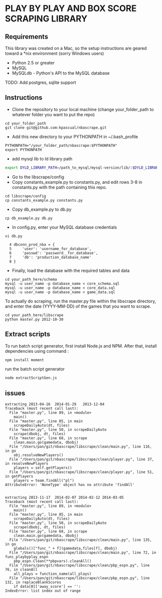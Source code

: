 # PLAY BY PLAY AND BOX SCORE SCRAPING LIBRARY


## Requirements


This library was created on a Mac, so the setup instructions are geared toward a *nix environment (sorry Windows users)

* Python 2.5 or greater
* MySQL
* MySQLdb - Python's API to the MySQL database

TODO: Add postgres, sqlite support

## Instructions


* Clone the repository to your local machine (change your_folder_path to whatever folder you want to put the repo)

```
cd your_folder_path
git clone git@github.com:kpascual/nbascrape.git
```

* Add this new directory to your PYTHONPATH in ~/.bash_profile

```
PYTHONPATH="/your_folder_path/nbascrape:$PYTHONPATH"
export PYTHONPATH
```

* add mysql lib to ld library path

```sh
export DYLD_LIBRARY_PATH=/path_to_mysql/mysql-version/lib/:$DYLD_LIBRARY_PATH
```

* Go to the libscrape/config
* Copy constants_example.py to constants.py, and edit rows 3-8 in constants.py with the path containing this repo.

```
cd libscrape/config
cp constants_example.py constants.py
```

* Copy db_example.py to db.py

```
cp db_example.py db.py
```

* In config.py, enter your MySQL database credentials
```
vi db.py

  4 dbconn_prod_nba = {
  5     'user': 'username_for_database',
  6     'passwd': 'password__for_database',
  7     'db': 'production_database_name'
  8 }
```

* Finally, load the database with the required tables and data

```
cd your_path_here/schema
mysql -u user_name -p database_name < core_schema.sql
mysql -u user_name -p database_name < core_data.sql
mysql -u user_name -p database_name < game_data.sql
```

To actually do scraping, run the master.py file within the libscrape directory, and enter the date (YYYY-MM-DD) of the games that you want to scrape.

```
cd your_path_here/libscrape
python master.py 2012-10-30
```

## Extract scripts

To run batch script generator, first install Node.js and NPM. After that, install dependencies using command :

```sh
npm install moment
```

run the batch script generator 

```sh
node extractScriptGen.js
```


## issues

```
extracting 2013-04-16  2014-01-29   2013-12-04
Traceback (most recent call last):
  File "master.py", line 89, in <module>
    main()
  File "master.py", line 85, in main
    scrapeDailyAuto(dt, files)
  File "master.py", line 50, in scrapeDailyAuto
    scrape(dbobj, dt, files)
  File "master.py", line 68, in scrape
    clean.main.go(gamedata, dbobj)
  File "/Users/pan/git/nbascrape/libscrape/clean/main.py", line 116, in go
    obj.resolveNewPlayers()
  File "/Users/pan/git/nbascrape/libscrape/clean/player.py", line 37, in resolveNewPlayers
    players = self.getPlayers()
  File "/Users/pan/git/nbascrape/libscrape/clean/player.py", line 51, in getPlayers
    players = team.findAll("pl")
AttributeError: 'NoneType' object has no attribute 'findAll'


extracting 2013-11-17  2014-02-07 2014-02-12 2014-03-05
Traceback (most recent call last):
  File "master.py", line 89, in <module>
    main()
  File "master.py", line 85, in main
    scrapeDailyAuto(dt, files)
  File "master.py", line 50, in scrapeDailyAuto
    scrape(dbobj, dt, files)
  File "master.py", line 68, in scrape
    clean.main.go(gamedata, dbobj)
  File "/Users/pan/git/nbascrape/libscrape/clean/main.py", line 135, in go
    globals()["func_" + f](gamedata,files[f], dbobj)
  File "/Users/pan/git/nbascrape/libscrape/clean/main.py", line 72, in func_playbyplay_espn
    pbp_espn.Clean(**pbpvars).cleanAll()
  File "/Users/pan/git/nbascrape/libscrape/clean/pbp_espn.py", line 76, in cleanAll
    all_plays = function_name(all_plays)
  File "/Users/pan/git/nbascrape/libscrape/clean/pbp_espn.py", line 132, in replaceBlankScores
    if data[0]['away_score'] == '':
IndexError: list index out of range
```

